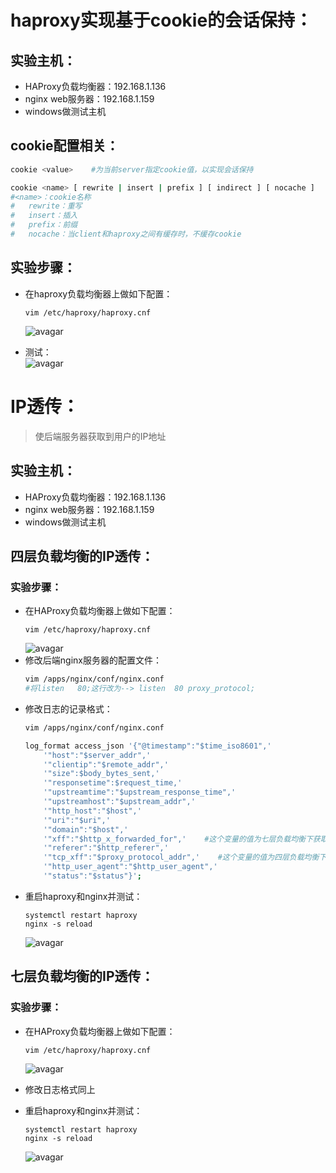 # haproxy实现基于cookie的会话保持：
## 实验主机：
+ HAProxy负载均衡器：192.168.1.136
+ nginx web服务器：192.168.1.159
+ windows做测试主机
## cookie配置相关：
```sh
cookie <value>    #为当前server指定cookie值，以实现会话保持

cookie <name> [ rewrite | insert | prefix ] [ indirect ] [ nocache ]    
#<name>：cookie名称
#   rewrite：重写
#   insert：插入
#   prefix：前缀
#   nocache：当client和haproxy之间有缓存时，不缓存cookie
```
## 实验步骤：
+ 在haproxy负载均衡器上做如下配置：
    ```
    vim /etc/haproxy/haproxy.cnf
    ```  
    ![avagar]()  

+ 测试：  
    ![avagar]()  

# IP透传：
>使后端服务器获取到用户的IP地址
## 实验主机：
+ HAProxy负载均衡器：192.168.1.136
+ nginx web服务器：192.168.1.159
+ windows做测试主机
## 四层负载均衡的IP透传：
### 实验步骤：
+ 在HAProxy负载均衡器上做如下配置：
    ```
    vim /etc/haproxy/haproxy.cnf
    ```  
    ![avagar]()  
+ 修改后端nginx服务器的配置文件：
    ```sh
    vim /apps/nginx/conf/nginx.conf
    #将listen   80;这行改为--> listen  80 proxy_protocol;
    ```
+ 修改日志的记录格式：
    ```sh
    vim /apps/nginx/conf/nginx.conf

    log_format access_json '{"@timestamp":"$time_iso8601",'
        '"host":"$server_addr",'
        '"clientip":"$remote_addr",'
        '"size":$body_bytes_sent,'
        '"responsetime":$request_time,'
        '"upstreamtime":"$upstream_response_time",'
        '"upstreamhost":"$upstream_addr",'
        '"http_host":"$host",'
        '"uri":"$uri",'
        '"domain":"$host",'
        '"xff":"$http_x_forwarded_for",'    #这个变量的值为七层负载均衡下获取到的客户端IP
        '"referer":"$http_referer",'
        '"tcp_xff":"$proxy_protocol_addr",'    #这个变量的值为四层负载均衡下获取到的客户端IP
        '"http_user_agent":"$http_user_agent",'
        '"status":"$status"}';
    ```
+ 重启haproxy和nginx并测试：
    ```
    systemctl restart haproxy
    nginx -s reload
    ```  
    ![avagar]()  
## 七层负载均衡的IP透传：
### 实验步骤：
+ 在HAProxy负载均衡器上做如下配置：
    ```
    vim /etc/haproxy/haproxy.cnf
    ```  
    ![avagar]()  

+ 修改日志格式同上
+ 重启haproxy和nginx并测试：
    ```
    systemctl restart haproxy
    nginx -s reload
    ```  
    ![avagar]()  
